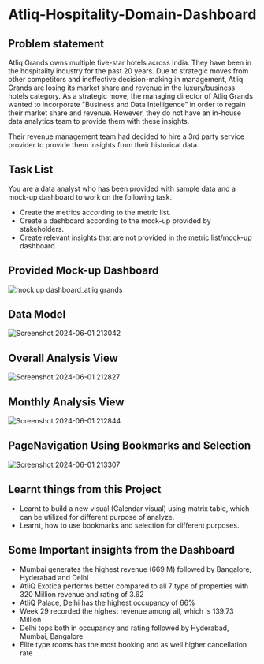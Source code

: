 # Atliq-Hospitality-Domain-Dashboard

## Problem statement
Atliq Grands owns multiple five-star hotels across India. They have been in the hospitality industry for the past 20 years. Due to strategic moves from other competitors and ineffective decision-making in management, Atliq Grands are losing its market share and revenue in the luxury/business hotels category. As a strategic move, the managing director of Atliq Grands wanted to incorporate "Business and Data Intelligence” in order to regain their market share and revenue. However, they do not have an in-house data analytics team to provide them with these insights.

Their revenue management team had decided to hire a 3rd party service provider to provide them insights from their historical data.

## Task List
You are a data analyst who has been provided with sample data and a mock-up dashboard to work on the following task.

- Create the metrics according to the metric list.
- Create a dashboard according to the mock-up provided by stakeholders.
- Create relevant insights that are not provided in the metric list/mock-up dashboard.

## Provided Mock-up Dashboard
![mock up dashboard_atliq grands](https://github.com/Kapildarwani22/Atliq-Hospitality-Domain-Dashboard/assets/116799321/cd72f657-5395-4b4d-b0e4-9e06526d94d4)


## Data Model
![Screenshot 2024-06-01 213042](https://github.com/Kapildarwani22/Atliq-Hospitality-Domain-Dashboard/assets/116799321/a01a22cb-d372-489a-a562-b0a9a3b7d369)


## Overall Analysis View
![Screenshot 2024-06-01 212827](https://github.com/Kapildarwani22/Atliq-Hospitality-Domain-Dashboard/assets/116799321/5e29bf47-6a50-4aee-a514-c7115b1a4d0b)


## Monthly Analysis View
![Screenshot 2024-06-01 212844](https://github.com/Kapildarwani22/Atliq-Hospitality-Domain-Dashboard/assets/116799321/04d7a037-249e-4234-9684-591e8e34aae2)


## PageNavigation Using Bookmarks and Selection
![Screenshot 2024-06-01 213307](https://github.com/Kapildarwani22/Atliq-Hospitality-Domain-Dashboard/assets/116799321/dcbcc201-3ba3-45c9-be13-afd8f6a729ae)


## Learnt things from this Project
- Learnt to build a new visual (Calendar visual) using matrix table, which can be utilized for different purpose of analyze. 
- Learnt, how to use bookmarks and selection for different purposes.

## Some Important insights from the Dashboard
- Mumbai generates the highest revenue (669 M) followed by Bangalore, Hyderabad and Delhi
- AtliQ Exotica performs better compared to all 7 type of properties with 320 Million revenue and rating of 3.62
- AtliQ Palace, Delhi has the highest occupancy of 66%
- Week 29 recorded the highest revenue among all, which is 139.73 Million
- Delhi tops both in occupancy and rating followed by Hyderabad, Mumbai, Bangalore
- Elite type rooms has the most booking and as well higher cancellation rate
